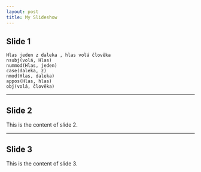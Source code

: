 ```yaml
---
layout: post
title: My Slideshow
---
```


## Slide 1

~~~ sdparse
Hlas jeden z daleka , hlas volá člověka
nsubj(volá, Hlas)
nummod(Hlas, jeden)
case(daleka, z)
nmod(Hlas, daleka)
appos(Hlas, hlas)
obj(volá, člověka)

~~~ 

---

## Slide 2

This is the content of slide 2.

---

## Slide 3

This is the content of slide 3.
